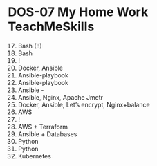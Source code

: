 # DOS-07 My Home Work TeachMeSkills

17. Bash (!!)
18. Bash
22. !
23. Docker, Ansible
24. Ansible-playbook
25. Ansible-playbook
26. Ansible -
28. Ansible, Nginx, Apache Jmetr
29. Docker, Ansible, Let’s encrypt, Nginx+balance
33. AWS
35. !
36. AWS + Terraform
41. Ansible + Databases
49. Python
50. Python
53. Kubernetes
